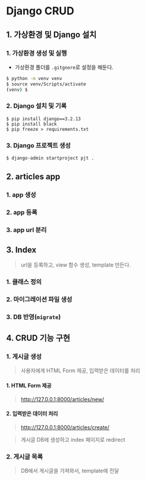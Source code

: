 # Django CRUD

## 1. 가상환경 및 Django 설치

### 1. 가상환경 생성 및 실행

* 가상환경 폴더를 `.gitgnore`로 설정을 해둔다.

```bash
$ python -m venv venv
$ source venv/Scripts/activate
(venv) $
```
### 2. Django 설치 및 기록

```
$ pip install django==3.2.13
$ pip install black
$ pip freeze > requirements.txt
```

### 3. Django 프로젝트 생성

```bash
$ django-admin startproject pjt .
```

## 2. articles app

### 1. app 생성

### 2. app 등록

### 3. app url 분리

## 3. Index

> url을 등록하고, view 함수 생성, template 만든다.
### 1. 클래스 정의

### 2. 마이그레이션 파일 생성

### 3. DB 반영(`migrate`)

## 4. CRUD 기능 구현

### 1. 게시글 생성

> 사용자에게 HTML Form 제공, 입력받은 데이터를 처리

#### 1. HTML Form 제공

> http://127.0.0.1:8000/articles/new/

#### 2. 입력받은 데이터 처리

> http://127.0.0.1:8000/articles/create/

> 게시글 DB에 생성하고 index 페이지로 redirect

### 2. 게시글 목록

> DB에서 게시글을 가져와서, template에 전달